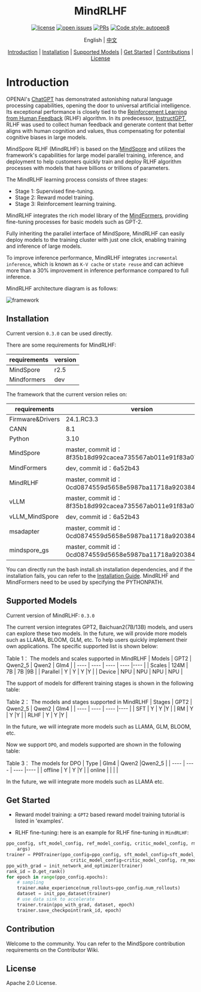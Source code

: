 <div align="center">

# MindRLHF

[![license](https://img.shields.io/github/license/mindspore-lab/mindrlhf.svg)](https://github.com/mindspore-lab/mindrlhf/blob/main/LICENSE.md)
[![open issues](https://img.shields.io/github/issues/mindspore-lab/mindrlhf)](https://github.com/mindspore-lab/mindrlhf/issues)
[![PRs](https://img.shields.io/badge/PRs-welcome-pink.svg)](https://github.com/mindspore-lab/mindrlhf/pulls)
[![Code style: autopep8](https://img.shields.io/badge/code_style-autopep8-blue)](https://github.com/hhatto/autopep8)

English | [中文](README_CN.md)

[Introduction](#introduction) |
[Installation](#installation) |
[Supported Models](#supported-models) |
[Get Started](#get-started) |
[Contributions](#Contributions) |
[License](#License)

</div>

# Introduction

OPENAI's [ChatGPT](https://openai.com/blog/chatgpt) has demonstrated astonishing natural language processing capabilities, opening the door to universal artificial intelligence. Its exceptional performance is closely tied to the [Reinforcement Learning from Human Feedback](https://openai.com/research/learning-from-human-preferences) (RLHF) algorithm. In its predecessor, [InstructGPT](https://openai.com/research/instruction-following), RLHF was used to collect human feedback and generate content that better aligns with human cognition and values, thus compensating for potential cognitive biases in large models.

MindSpore RLHF (MindRLHF) is based on the [MindSpore](https://gitee.com/mindspore/mindspore) and utilizes the framework's capabilities for large model parallel training, inference, and deployment to help customers quickly train and deploy RLHF algorithm processes with models that have billions or trillions of parameters.

The MindRLHF learning process consists of three stages:

* Stage 1: Supervised fine-tuning.
* Stage 2: Reward model training.
* Stage 3: Reinforcement learning training.

MindRLHF integrates the rich model library of the [MindFormers](https://github.com/mindspore-lab/mindformers), providing fine-tuning processes for basic models such as GPT-2.

Fully inheriting the parallel interface of MindSpore, MindRLHF can easily deploy models to the training cluster with just one click, enabling training and inference of large models.

To improve inference performance, MindRLHF integrates `incremental inference`, which is known as `K-V cache` or `state reuse` and can achieve more than a 30% improvement in inference performance compared to full inference.

MindRLHF architecture diagram is as follows:

![framework](https://github.com/mindspore-lab/mindrlhf/blob/master/images/framework.jpg)

## Installation

Current version `0.3.0` can be used directly.

There are some requirements for MindRLHF:

|  requirements   | version |
|  ----   |---------|
| MindSpore    | r2.5    |
| Mindformers | dev     |

The framework that the current version relies on:

| requirements     | version |
|------------------|------------------------------------------------------------|
| Firmware&Drivers | 24.1.RC3.3                                                 |
| CANN             | 8.1                                                        |
| Python           | 3.10                                                       |
| MindSpore        | master, commit id：8f35b18d992cacea735567ab011e91f83a074731 |
| MindFormers      | dev, commit id：6a52b43    |
| MindRLHF         | master, commit id：0cd0874559d5658e5987ba11718a920384691c59 |
| vLLM             | master, commit id：8f35b18d992cacea735567ab011e91f83a074731 |
| vLLM_MindSpore   | dev, commit id：6a52b43    |
| msadapter        | master, commit id：0cd0874559d5658e5987ba11718a920384691c59 |
| mindspore_gs     | master, commit id：0cd0874559d5658e5987ba11718a920384691c59 |

You can directly run the bash install.sh installation dependencies, and if the installation fails, you can refer to the [Installation Guide](docs/install). MindRLHF and MindFormers need to be used by specifying the PYTHONPATH.

## Supported Models

Current version of MindRLHF: `0.3.0`

The current version integrates GPT2, Baichuan2(7B/13B) models, and users can explore these two models. In the future, we will provide more models such as LLAMA, BLOOM, GLM, etc. To help users quickly implement their own applications. The specific supported list is shown below:

Table 1： The models and scales supported in MindRLHF
|  Models   |  GPT2   |  Qwen2_5 | Qwen2 | Glm4 |
|  ----     |  ----   |  ----   |  ----   |----   |
| Scales    | 124M    | 7B    | 7B    |9B    |
| Parallel  | Y       | Y            |   Y       |Y       |
| Device    | NPU     | NPU          |   NPU     | NPU     |

The support of models for different training stages is shown in the following table:

Table 2： The models and stages supported in MindRLHF
|  Stages     |  GPT2   |  Qwen2_5 | Qwen2 | Glm4 |
|  ----       |  ----   |  ----        |----        |
| SFT         | Y       | Y            |Y            |
| RM          | Y       | Y            |Y            |
| RLHF        | Y       | Y            |Y            |

In the future, we will integrate more models such as LLAMA, GLM, BLOOM, etc.

Now we support `DPO`, and models supported are shown in the following table:

Table 3： The models for DPO
|  Type     |  Glm4   |  Qwen2       |Qwen2_5       |
|  ----     |  ----        |  ----        |----        |
| offline   | Y            | Y            |Y            |
| online    |              |              |             |

In the future, we will integrate more models such as LLAMA etc.

## Get Started

* Reward model training: a `GPT2` based reward model training tutorial is listed in 'examples'.

* RLHF fine-tuning: here is an example for RLHF fine-tuning in `MindRLHF`:

```python
ppo_config, sft_model_config, ref_model_config, critic_model_config, rm_model_config = init_configs(
    args)
trainer = PPOTrainer(ppo_config=ppo_config, sft_model_config=sft_model_config, ref_model_config=ref_model_config,
                        critic_model_config=critic_model_config, rm_model_config=rm_model_config)
ppo_with_grad = init_network_and_optimizer(trainer)
rank_id = D.get_rank()
for epoch in range(ppo_config.epochs):
    # sampling
    trainer.make_experience(num_rollouts=ppo_config.num_rollouts)
    dataset = init_ppo_dataset(trainer)
    # use data sink to accelerate
    trainer.train(ppo_with_grad, dataset, epoch)
    trainer.save_checkpoint(rank_id, epoch)
```

## Contribution

Welcome to the community. You can refer to the MindSpore contribution requirements on the Contributor Wiki.

## License

Apache 2.0 License.
